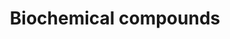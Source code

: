 ---
title: Biochemical compounds
longTitle: 'Biochemical compounds'
tags:
- gccommon
usedFor:
- "[[Biochemicals]]"
---